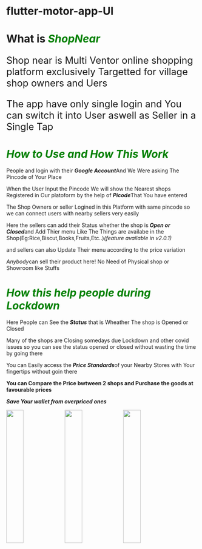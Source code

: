 # flutter-motor-app-UI
<h1>What is <i style="color: green;">ShopNear</i></h1>
<p style="font-size: 25px;">Shop near is Multi Ventor online shopping platform exclusively Targetted for village shop owners and Uers</p>
<p style="font-size: 25px;">The app have only single login and You can switch it into User aswell as Seller in a Single Tap</p>
<h1><i style="color: green;">How to Use and How This Work</i></h1>
<p>People and login with their <i><strong>Google Account</strong></i>And We Were asking The Pincode of Your Place</p>
<p>When the User Input the Pincode We will show the Nearest shops Registered in Our platoform by the help of <i><strong>Picode</strong></i>That You have entered</p>
<p>The Shop Owners or seller Logined in this Platform with same pincode so we can connect users with nearby sellers very easily</p>
<p>Here the sellers can add their Status whether the shop is<i><strong> Open or Closed</strong></i>and Add Thier menu Like The Things are availabe in the Shop(Eg:Rice,Biscut,Books,Fruits,Etc..)<i>(feature available in v2.0.1)</i></p>
<p>and sellers can also Update Their menu according to the price variation</p>
<p><i>Anybody</i>can sell their product here! No Need of Physical shop or Showroom like Stuffs</p>
<h1><i style="color: green;">How this help people during Lockdown</i></h1>
<p>Here People can See the <i><strong>Status</strong></i> that is Wheather The shop is Opened or Closed</p>
<p>Many of the shops are Closing somedays due Lockdown and other covid issues so you can see the status opened or closed without wasting the time by going there</p>
<p>You can Easily access the <i><strong>Price Standards</strong></i>of your Nearby Stores with Your fingertips without goin there</p>
<p><strong>You can Compare the Price bwtween 2 shops and Purchase the goods at favourable prices</strong></p>
<p><i><strong>Save Your wallet from overpriced ones </strong></i></p>

<img src="https://user-images.githubusercontent.com/62179996/120205229-56d1f900-c247-11eb-87a9-d31aeab6d9bd.png" width="30%" align="left" padding='50'/>
<img src="https://user-images.githubusercontent.com/62179996/120205332-7a953f00-c247-11eb-925f-73903065d1f5.png" width="30%" align="left" padding='50'/>
<img src="https://user-images.githubusercontent.com/62179996/120205520-ab757400-c247-11eb-9e83-95d253a04309.png" width="30%" align="left" padding='50'/>
